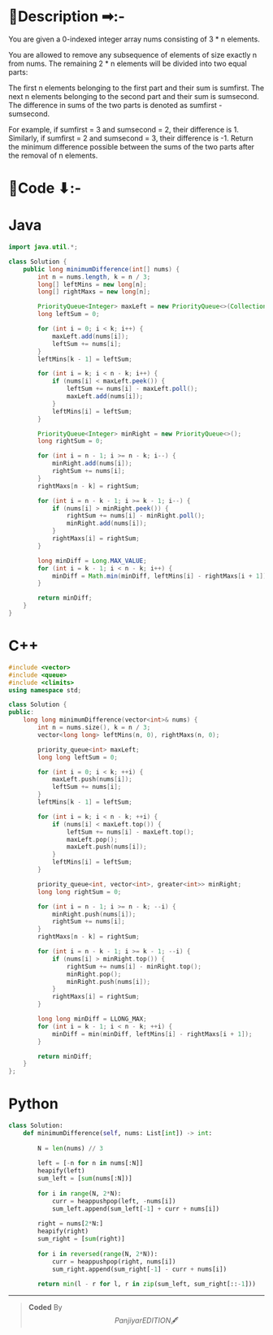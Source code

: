 # 📍Description ➡:-
<!-- Describe your first thoughts on how to solve this problem. -->
You are given a 0-indexed integer array nums consisting of 3 * n elements.

You are allowed to remove any subsequence of elements of size exactly n from nums. The remaining 2 * n elements will be divided into two equal parts:

The first n elements belonging to the first part and their sum is sumfirst.
The next n elements belonging to the second part and their sum is sumsecond.
The difference in sums of the two parts is denoted as sumfirst - sumsecond.

For example, if sumfirst = 3 and sumsecond = 2, their difference is 1.
Similarly, if sumfirst = 2 and sumsecond = 3, their difference is -1.
Return the minimum difference possible between the sums of the two parts after the removal of n elements.


# 📝Code ⬇:-


# Java
```java []
import java.util.*;

class Solution {
    public long minimumDifference(int[] nums) {
        int n = nums.length, k = n / 3;
        long[] leftMins = new long[n];
        long[] rightMaxs = new long[n];

        PriorityQueue<Integer> maxLeft = new PriorityQueue<>(Collections.reverseOrder());
        long leftSum = 0;

        for (int i = 0; i < k; i++) {
            maxLeft.add(nums[i]);
            leftSum += nums[i];
        }
        leftMins[k - 1] = leftSum;

        for (int i = k; i < n - k; i++) {
            if (nums[i] < maxLeft.peek()) {
                leftSum += nums[i] - maxLeft.poll();
                maxLeft.add(nums[i]);
            }
            leftMins[i] = leftSum;
        }

        PriorityQueue<Integer> minRight = new PriorityQueue<>();
        long rightSum = 0;

        for (int i = n - 1; i >= n - k; i--) {
            minRight.add(nums[i]);
            rightSum += nums[i];
        }
        rightMaxs[n - k] = rightSum;

        for (int i = n - k - 1; i >= k - 1; i--) {
            if (nums[i] > minRight.peek()) {
                rightSum += nums[i] - minRight.poll();
                minRight.add(nums[i]);
            }
            rightMaxs[i] = rightSum;
        }

        long minDiff = Long.MAX_VALUE;
        for (int i = k - 1; i < n - k; i++) {
            minDiff = Math.min(minDiff, leftMins[i] - rightMaxs[i + 1]);
        }

        return minDiff;
    }
}

```

# C++
``` cpp []
#include <vector>
#include <queue>
#include <climits>
using namespace std;

class Solution {
public:
    long long minimumDifference(vector<int>& nums) {
        int n = nums.size(), k = n / 3;
        vector<long long> leftMins(n, 0), rightMaxs(n, 0);

        priority_queue<int> maxLeft;
        long long leftSum = 0;

        for (int i = 0; i < k; ++i) {
            maxLeft.push(nums[i]);
            leftSum += nums[i];
        }
        leftMins[k - 1] = leftSum;

        for (int i = k; i < n - k; ++i) {
            if (nums[i] < maxLeft.top()) {
                leftSum += nums[i] - maxLeft.top();
                maxLeft.pop();
                maxLeft.push(nums[i]);
            }
            leftMins[i] = leftSum;
        }

        priority_queue<int, vector<int>, greater<int>> minRight;
        long long rightSum = 0;

        for (int i = n - 1; i >= n - k; --i) {
            minRight.push(nums[i]);
            rightSum += nums[i];
        }
        rightMaxs[n - k] = rightSum;

        for (int i = n - k - 1; i >= k - 1; --i) {
            if (nums[i] > minRight.top()) {
                rightSum += nums[i] - minRight.top();
                minRight.pop();
                minRight.push(nums[i]);
            }
            rightMaxs[i] = rightSum;
        }

        long long minDiff = LLONG_MAX;
        for (int i = k - 1; i < n - k; ++i) {
            minDiff = min(minDiff, leftMins[i] - rightMaxs[i + 1]);
        }

        return minDiff;
    }
};
```

# Python
``` python []
class Solution:
    def minimumDifference(self, nums: List[int]) -> int:
        
        N = len(nums) // 3
        
        left = [-n for n in nums[:N]]
        heapify(left)
        sum_left = [sum(nums[:N])]
        
        for i in range(N, 2*N):
            curr = heappushpop(left, -nums[i])
            sum_left.append(sum_left[-1] + curr + nums[i])
            
        right = nums[2*N:]
        heapify(right)
        sum_right = [sum(right)]
        
        for i in reversed(range(N, 2*N)):
            curr = heappushpop(right, nums[i])
            sum_right.append(sum_right[-1] - curr + nums[i])
            
        return min(l - r for l, r in zip(sum_left, sum_right[::-1]))    
```

---

>    **Coded** By $$Panjiyar EDITION 🖋  $$

               
